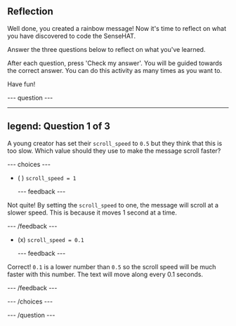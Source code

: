 ## Reflection

Well done, you created a rainbow message! Now it's time to reflect on what you have discovered to code the SenseHAT.

Answer the three questions below to reflect on what you've learned.

After each question, press 'Check my answer'. You will be guided towards the correct answer. You can do this activity as many times as you want to.

Have fun!

--- question ---

---
legend: Question 1 of 3
---

A young creator has set their `scroll_speed` to `0.5` but they think that this is too slow. Which value should they use to make the message scroll faster?

--- choices ---

- ( ) `scroll_speed = 1`

  --- feedback ---

Not quite! By setting the `scroll_speed` to one, the message will scroll at a slower speed. This is because it moves 1 second at a time. 

  --- /feedback ---

- (x) `scroll_speed = 0.1`

  --- feedback ---

Correct! `0.1` is a lower number than `0.5` so the scroll speed will be much faster with this number. The text will move along every 0.1 seconds. 

  --- /feedback ---

--- /choices ---

--- /question ---
